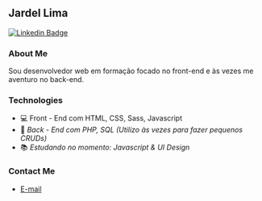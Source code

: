 ## Jardel Lima 

[![Linkedin Badge](https://img.shields.io/badge/-LinkedIn-blue?style=flat-square&logo=Linkedin&logoColor=white&link=https://www.linkedin.com/in/jardel-lima-040b30164/)](https://www.linkedin.com/in/jardel-lima-040b30164/)

### About Me

Sou desenvolvedor web em formação focado no front-end e às vezes me aventuro no back-end.

### Technologies

* :computer: Front - End com HTML, CSS, Sass, Javascript
* :rocket: *Back - End com PHP, SQL (Utilizo às vezes para fazer pequenos CRUDs)*
* :books: *Estudando no momento: Javascript & UI Design*

### Contact Me

* <a href="mailto:prof_jardel@hotmail.com?subject=Olá%20Jardel">E-mail</a>

